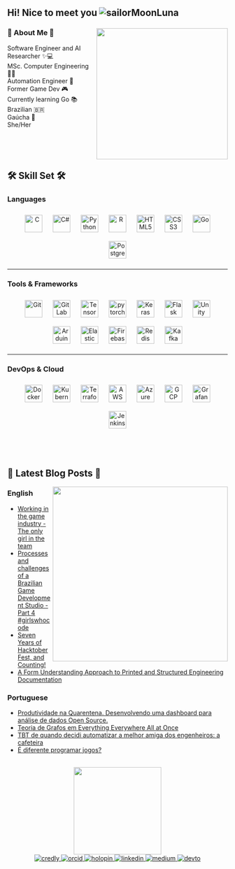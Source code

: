 ## Hi! Nice to meet you ![sailorMoonLuna](https://user-images.githubusercontent.com/15792134/198101623-3ba992be-ba74-4508-b97a-cf323e4ea14d.gif)

### 🌸 About Me 🌸 <img align='right' src="https://media.giphy.com/media/6rHfF5HqcnQpq/giphy.gif" width="300">


<p>Software Engineer and AI Researcher ✨💻 </br> MSc. Computer Engineering  👨‍💻 </br> Automation Engineer 🤖 </br> Former Game Dev 🎮 </br> Currently learning Go 📚 </br> Brazilian 🇧🇷 </br> Gaúcha 🧉</br> She/Her </br></br></p>

<br/>  
<br/>  

## 🛠️ Skill Set 🛠️  


### Languages  
<div align="center">  
  <a href="https://www.cprogramming.com/" target="_blank"><img style="margin: 10px" src="https://profilinator.rishav.dev/skills-assets/c-original.svg" alt="C" height="40" /></a>  
  <a href="https://docs.microsoft.com/en-us/dotnet/csharp/" target="_blank"><img style="margin: 10px" src="https://profilinator.rishav.dev/skills-assets/csharp-original.svg" alt="C#" height="40" /></a>  
  <a href="https://www.python.org/" target="_blank"><img style="margin: 10px" src="https://profilinator.rishav.dev/skills-assets/python-original.svg" alt="Python" height="40" /></a>  
  <a href="https://www.r-project.org/" target="_blank"><img style="margin: 10px" src="https://profilinator.rishav.dev/skills-assets/r.svg" alt="R" height="40" /></a>  
  <a href="https://en.wikipedia.org/wiki/HTML5" target="_blank"><img style="margin: 10px" src="https://profilinator.rishav.dev/skills-assets/html5-original-wordmark.svg" alt="HTML5" height="40" /></a>  
  <a href="https://www.w3schools.com/css/" target="_blank"><img style="margin: 10px" src="https://profilinator.rishav.dev/skills-assets/css3-original-wordmark.svg" alt="CSS3" height="40" /></a>  
  <a href="https://go.dev/" target="_blank"><img style="margin: 10px" src="https://profilinator.rishav.dev/skills-assets/go-original.svg" alt="Go" height="40" /></a>  
  <a href="https://www.postgresql.org/" target="_blank"><img style="margin: 10px" src="https://profilinator.rishav.dev/skills-assets/postgresql-original-wordmark.svg" alt="PostgreSQL" height="40" /></a>
</div>

---

### Tools & Frameworks 
<div align="center">
    <a href="https://github.com/" target="_blank"><img style="margin: 10px" src="https://profilinator.rishav.dev/skills-assets/git-scm-icon.svg" alt="Git" height="40" /></a>
    <a href="https://about.gitlab.com/" target="_blank"><img style="margin: 10px" src="https://profilinator.rishav.dev/skills-assets/gitlab.svg" alt="GitLab" height="40" /></a>
  <a href="https://www.tensorflow.org/" target="_blank"><img style="margin: 10px" src="https://profilinator.rishav.dev/skills-assets/tensorflow-icon.svg" alt="TensorFlow" height="40" /></a>
  <a href="https://pytorch.org/" target="_blank"><img style="margin: 10px" src="https://profilinator.rishav.dev/skills-assets/pytorch-icon.svg" alt="pytorch" height="40" /></a>
  <a href="https://keras.io/" target="_blank"><img style="margin: 10px" src="https://profilinator.rishav.dev/skills-assets/keras.png" alt="Keras" height="40" /></a>
  <a href="https://flask.palletsprojects.com/" target="_blank"><img style="margin: 10px" src="https://profilinator.rishav.dev/skills-assets/flask.png" alt="Flask" height="40" /></a>
  <a href="https://unity.com/" target="_blank"><img style="margin: 10px" src="https://profilinator.rishav.dev/skills-assets/unity.png" alt="Unity" height="40" /></a>
  <a href="https://www.arduino.cc/" target="_blank"><img style="margin: 10px" src="https://profilinator.rishav.dev/skills-assets/arduino.png" alt="Arduino" height="40" /></a>
  <a href="https://www.elastic.co/" target="_blank"><img style="margin: 10px" src="https://profilinator.rishav.dev/skills-assets/elasticsearch.png" alt="Elastic Search" height="40" /></a>
  <a href="https://firebase.google.com/" target="_blank"><img style="margin: 10px" src="https://profilinator.rishav.dev/skills-assets/firebase.png" alt="Firebase" height="40" /></a>
  <a href="https://redis.io/" target="_blank"><img style="margin: 10px" src="https://profilinator.rishav.dev/skills-assets/redis-original-wordmark.svg" alt="Redis" height="40" /></a>
    <a href="https://kafka.apache.org/" target="_blank"><img style="margin: 10px" src="https://profilinator.rishav.dev/skills-assets/apache_kafka-icon.svg" alt="Kafka" height="40" /></a>
</div>

---

### DevOps & Cloud  
<div align="center">
  <a href="https://www.docker.com/" target="_blank"><img style="margin: 10px" src="https://profilinator.rishav.dev/skills-assets/docker-original-wordmark.svg" alt="Docker" height="40" /></a>
  <a href="https://kubernetes.io/" target="_blank"><img style="margin: 10px" src="https://profilinator.rishav.dev/skills-assets/kubernetes-icon.svg" alt="Kubernetes" height="40" /></a>
  <a href="https://www.terraform.io/" target="_blank"><img style="margin: 10px" src="https://profilinator.rishav.dev/skills-assets/terraformio-icon.svg" alt="Terraform" height="40" /></a>
  <a href="https://aws.amazon.com/" target="_blank"><img style="margin: 10px" src="https://profilinator.rishav.dev/skills-assets/amazonwebservices-original-wordmark.svg" alt="AWS" height="40" /></a>
  <a href="https://azure.microsoft.com/" target="_blank"><img style="margin: 10px" src="https://profilinator.rishav.dev/skills-assets/microsoft_azure-icon.svg" alt="Azure" height="40" /></a>
  <a href="https://cloud.google.com/" target="_blank"><img style="margin: 10px" src="https://profilinator.rishav.dev/skills-assets/google_cloud-icon.svg" alt="GCP" height="40" /></a>
  <a href="https://grafana.com/" target="_blank"><img style="margin: 10px" src="https://profilinator.rishav.dev/skills-assets/grafana.png" alt="Grafana" height="40" /></a>
  <a href="https://www.jenkins.io/" target="_blank"><img style="margin: 10px" src="https://profilinator.rishav.dev/skills-assets/jenkins-icon.svg" alt="Jenkins" height="40" /></a>

</div>

<br/>  

<br/>  
<br/>  

## 📝 Latest Blog Posts 📝

<div align="center"> <kbd><img align='right' src="https://github.com/user-attachments/assets/9566d2c1-4b76-4b88-ae39-1c4ff96792a1" width="400"></kbd></div> 

### English 

- [Working in the game industry - The only girl in the team](https://dev.to/vanessatelles/working-in-the-game-industry-the-only-girl-in-the-team-1p6k)  
- [Processes and challenges of a Brazilian Game Development Studio - Part 4 #girlswhocode](https://www.linkedin.com/pulse/beta-2-game-dev-saga-processes-challenges-brazilian-development-1f/?trackingId=lFDIYYBqncT5ErrXVAqe5A%3D%3D)  
- [Seven Years of HacktoberFest, and Counting!](https://dev.to/vanessatelles/seven-years-of-hacktoberfest-and-counting-455j)
- [A Form Understanding Approach to Printed and Structured Engineering Documentation](https://ieeexplore.ieee.org/document/9643108)

### Portuguese 

- [Produtividade na Quarentena. Desenvolvendo uma dashboard para análise de dados Open Source.](https://www.linkedin.com/pulse/produtividade-na-quarentena-desenvolvendo-uma-para-da-vanessa/?trackingId=RUht740cEP59ibnx3l%2BBmQ%3D%3D)
- [Teoria de Grafos em Everything Everywhere All at Once](https://dev.to/vanessatelles/teoria-de-grafos-em-everything-everywhere-all-at-once-5hhp)
- [TBT de quando decidi automatizar a melhor amiga dos engenheiros: a cafeteira](https://www.linkedin.com/pulse/tbt-de-quando-decidi-automatizar-melhor-amiga-dos-telles-da-silva/?trackingId=KxoPTKf9S9JW0RX2%2FxD%2BaA%3D%3D)
- [É diferente programar jogos?](https://www.linkedin.com/pulse/%C3%A9-diferente-programar-jogos-vanessa-telles-cu5df/?trackingId=vQmXwl7tRfeLwTyoOrcbEg%3D%3D)

<br/>


<div align="center"> 
<img src="https://media.giphy.com/media/PvDOdW1m7t5ZCCNuCf/giphy.gif" width="200"> 
</div>
<div align="center">  
<a href="https://www.credly.com/users/vanessatelles" target="_blank">
<img src=https://img.shields.io/badge/credly-ff6a00?&style=for-the-badge&logo=credlyn&logoColor=white alt=credly style="margin-bottom: 5px;" />
</a>
<a href="https://orcid.org/0000-0002-6937-7821" target="_blank">
<img src=https://img.shields.io/badge/orcid-a6ce39?&style=for-the-badge&logo=orcid&logoColor=white alt=orcid style="margin-bottom: 5px;" />
</a>  
<a href="https://www.holopin.io/@vanessat" target="_blank">
<img src=https://img.shields.io/badge/holopin-86edab?&style=for-the-badge&logo=holopin&logoColor=white alt=holopin style="margin-bottom: 5px;" />
</a>
<a href="https://www.linkedin.com/in/tellesvanessa/" target="_blank">
<img src=https://img.shields.io/badge/linkedin-%231E77B5.svg?&style=for-the-badge&logo=linkedin&logoColor=white alt=linkedin style="margin-bottom: 5px;" />
</a>
<a href="https://medium.com/@vanessatelles" target="_blank">
<img src=https://img.shields.io/badge/medium-%23292929.svg?&style=for-the-badge&logo=medium&logoColor=white alt=medium style="margin-bottom: 5px;" />
</a> 
<a href="https://dev.to/vanessatelles" target="_blank">
<img src=https://img.shields.io/badge/dev.to-%2308090A.svg?&style=for-the-badge&logo=dev.to&logoColor=white alt=devto style="margin-bottom: 5px;" />
</a>
</div>


<!--<div align="center">Generated using <a href="https://profilinator.rishav.dev/" target="_blank">Github Profilinator</a></div>-->
